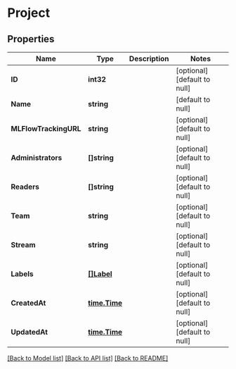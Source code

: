 # Project

## Properties
Name | Type | Description | Notes
------------ | ------------- | ------------- | -------------
**ID** | **int32** |  | [optional] [default to null]
**Name** | **string** |  | [default to null]
**MLFlowTrackingURL** | **string** |  | [optional] [default to null]
**Administrators** | **[]string** |  | [optional] [default to null]
**Readers** | **[]string** |  | [optional] [default to null]
**Team** | **string** |  | [optional] [default to null]
**Stream** | **string** |  | [optional] [default to null]
**Labels** | [**[]Label**](Label.md) |  | [optional] [default to null]
**CreatedAt** | [**time.Time**](time.Time.md) |  | [optional] [default to null]
**UpdatedAt** | [**time.Time**](time.Time.md) |  | [optional] [default to null]

[[Back to Model list]](../README.md#documentation-for-models) [[Back to API list]](../README.md#documentation-for-api-endpoints) [[Back to README]](../README.md)


